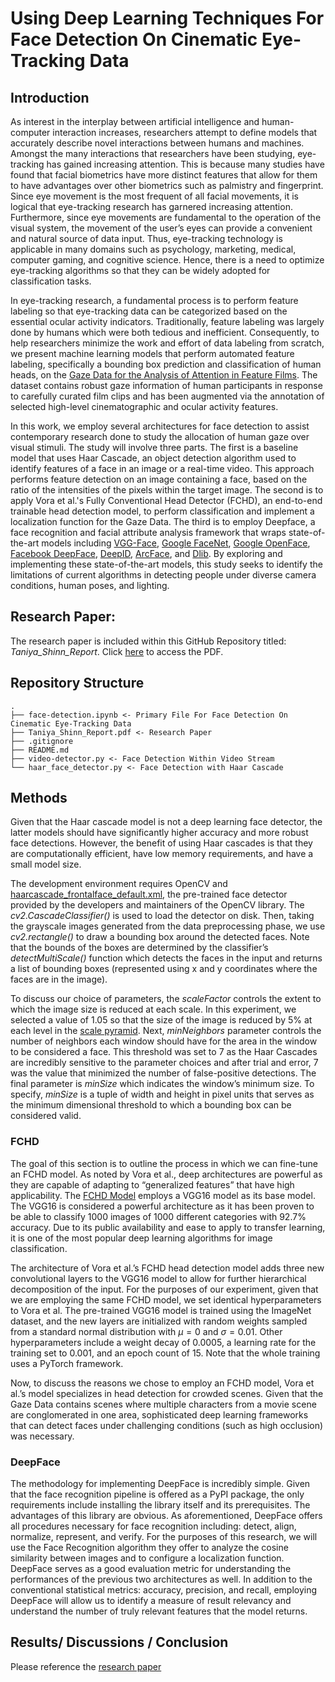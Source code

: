 # Using Deep Learning Techniques For Face Detection On Cinematic Eye-Tracking Data

## Introduction

As interest in the interplay between artificial intelligence and human-computer interaction increases, researchers attempt to define models that accurately describe novel interactions between humans and machines. Amongst the many interactions that researchers have been studying, eye-tracking has gained increasing attention. This is because many studies have found that facial biometrics have more distinct features that allow for them to have advantages over other biometrics such as palmistry and fingerprint. Since eye movement is the most frequent of all facial movements, it is logical that eye-tracking research has garnered increasing attention. Furthermore, since eye movements are fundamental to the operation of the visual system, the movement of the user’s eyes can provide a convenient and natural source of data input. Thus, eye-tracking technology is applicable in many domains such as psychology, marketing, medical, computer gaming, and cognitive science. Hence, there is a need to optimize eye-tracking algorithms so that they can be widely adopted for classification tasks.

In eye-tracking research, a fundamental process is to perform feature labeling so that eye-tracking data can be categorized based on the essential ocular activity indicators. Traditionally, feature labeling was largely done by humans which were both tedious and inefficient. Consequently, to help researchers minimize the work and effort of data labeling from scratch, we present machine learning models that perform automated feature labeling, specifically a bounding box prediction and classification of human heads, on the [Gaze Data for the Analysis of Attention in Feature Films](https://graphics.stanford.edu/~kbreeden/gazedata.html). The dataset contains robust gaze information of human participants in response to carefully curated film clips and has been augmented via the annotation of selected high-level cinematographic and ocular activity features.

In this work, we employ several architectures for face detection to assist contemporary research done to study the allocation of human gaze over visual stimuli. The study will involve three parts. The first is a baseline model that uses Haar Cascade, an object detection algorithm used to identify features of a face in an image or a real-time video. This approach performs feature detection on an image containing a face, based on the ratio of the intensities of the pixels within the target image. The second is to apply Vora et al.'s Fully Conventional Head Detector (FCHD), an end-to-end trainable head detection model, to perform classification and implement a localization function for the Gaze Data. The third is to employ Deepface, a face recognition and facial attribute analysis framework that wraps state-of-the-art models including [VGG-Face](https://sefiks.com/2018/08/06/deep-face-recognition-with-keras/), [Google FaceNet](https://sefiks.com/2018/09/03/face-recognition-with-facenet-in-keras/), [Google OpenFace](https://sefiks.com/2019/07/21/face-recognition-with-openface-in-keras/), [Facebook DeepFace](https://sefiks.com/2020/02/17/face-recognition-with-facebook-deepface-in-keras/), [DeepID](https://sefiks.com/2020/06/16/face-recognition-with-deepid-in-keras/), [ArcFace](https://sefiks.com/2020/12/14/deep-face-recognition-with-arcface-in-keras-and-python/), and [Dlib](https://sefiks.com/2020/07/11/face-recognition-with-dlib-in-python/). By exploring and implementing these state-of-the-art models, this study seeks to identify the limitations of current algorithms in detecting people under diverse camera conditions, human poses, and lighting.

## Research Paper:

The research paper is included within this GitHub Repository titled: _Taniya_Shinn_Report_. Click [here](https://github.com/staniya/cs153_automated_labels/blob/main/Taniya_Shinn_Report.pdf) to access the PDF.

## Repository Structure

```
.
├── face-detection.ipynb <- Primary File For Face Detection On Cinematic Eye-Tracking Data
├── Taniya_Shinn_Report.pdf <- Research Paper
├── .gitignore
├── README.md
├── video-detector.py <- Face Detection Within Video Stream
└── haar_face_detector.py <- Face Detection with Haar Cascade

```

## Methods

Given that the Haar cascade model is not a deep learning face detector, the latter models should have significantly higher accuracy and more robust face detections. However, the benefit of using Haar cascades is that they are computationally efficient, have low memory requirements, and have a small model size.

The development environment requires OpenCV and [haarcascade_frontalface_default.xml](https://raw.githubusercontent.com/opencv/opencv/master/data/haarcascades/haarcascade_frontalface_default.xml), the pre-trained face detector provided by the developers and maintainers of the OpenCV library. The _cv2.CascadeClassifier()_ is used to load the detector on disk. Then, taking the grayscale images generated from the data preprocessing phase, we use _cv2.rectangle()_ to draw a bounding box around the detected faces. Note that the bounds of the boxes are determined by the classifier’s _detectMultiScale()_ function which detects the faces in the input and returns a list of bounding boxes (represented using x and y coordinates where the faces are in the image).

To discuss our choice of parameters, the _scaleFactor_ controls the extent to which the image size is reduced at each scale. In this experiment, we selected a value of 1.05 so that the size of the image is reduced by 5\% at each level in the [scale pyramid](https://pyimagesearch.com/2015/03/16/image-pyramids-with-python-and-opencv/). Next, _minNeighbors_ parameter controls the number of neighbors each window should have for the area in the window to be considered a face. This threshold was set to 7 as the Haar Cascades are incredibly sensitive to the parameter choices and after trial and error, 7 was the value that minimized the number of false-positive detections. The final parameter is _minSize_ which indicates the window’s minimum size. To specify, _minSize_ is a tuple of width and height in pixel units that serves as the minimum dimensional threshold to which a bounding box can be considered valid.

### FCHD

The goal of this section is to outline the process in which we can fine-tune an FCHD model. As noted by Vora et al., deep architectures are powerful as they are capable of adapting to “generalized features” that have high applicability. The [FCHD Model](https://github.com/aditya-vora/FCHD-Fully-Convolutional-Head-Detector) employs a VGG16 model as its base model. The VGG16 is considered a powerful architecture as it has been proven to be able to classify 1000 images of 1000 different categories with 92.7\% accuracy. Due to its public availability and ease to apply to transfer learning, it is one of the most popular deep learning algorithms for image classification.

The architecture of Vora et al.’s FCHD head detection model adds three new convolutional layers to the VGG16 model to allow for further hierarchical decomposition of the input. For the purposes of our experiment, given that we are employing the same FCHD model, we set identical hyperparameters to Vora et al. The pre-trained VGG16 model is trained using the ImageNet dataset, and the new layers are initialized with random weights sampled from a standard normal distribution with $\mu=0$ and $\sigma=0.01$. Other hyperparameters include a weight decay of $0.0005$, a learning rate for the training set to $0.001$, and an epoch count of $15$. Note that the whole training uses a PyTorch framework.

Now, to discuss the reasons we chose to employ an FCHD model, Vora et al.’s model specializes in head detection for crowded scenes. Given that the Gaze Data contains scenes where multiple characters from a movie scene are conglomerated in one area, sophisticated deep learning frameworks that can detect faces under challenging conditions (such as high occlusion) was necessary.

### DeepFace

The methodology for implementing DeepFace is incredibly simple. Given that the face recognition pipeline is offered as a PyPI package, the only requirements include installing the library itself and its prerequisites. The advantages of this library are obvious. As aforementioned, DeepFace offers all procedures necessary for face recognition including: detect, align, normalize, represent, and verify. For the purposes of this research, we will use the Face Recognition algorithm they offer to analyze the cosine similarity between images and to configure a localization function. DeepFace serves as a good evaluation metric for understanding the performances of the previous two architectures as well. In addition to the conventional statistical metrics: accuracy, precision, and recall, employing DeepFace will allow us to identify a measure of result relevancy and understand the number of truly relevant features that the model returns.


## Results/ Discussions / Conclusion
Please reference the [research paper](https://github.com/staniya/cs153_automated_labels/blob/main/Taniya_Shinn_Report.pdf)